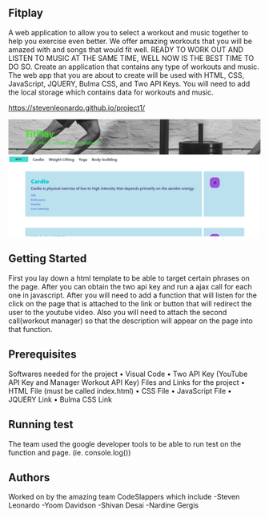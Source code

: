 <h2>Fitplay</h2>
A web application to allow you to select a workout and music together to help you exercise even better. We offer amazing workouts that you will be amazed with and songs that would fit well. READY TO WORK OUT AND LISTEN TO MUSIC AT THE SAME TIME, WELL NOW IS THE BEST TIME TO DO SO.
Create an application that contains any type of workouts and music. The web app that you are about to create will be used with HTML, CSS, JavaScript, JQUERY, Bulma CSS, and Two API Keys. You will need to add the local storage which contains data for workouts and music.

https://stevenleonardo.github.io/project1/


![](Untitled.png)

<h2>Getting Started</h2>
First you lay down a html template to be able to target certain phrases on the page. After you can obtain the two
api key and run a ajax call for each one in javascript. After you will need to add a function that will listen for the
click on the page that is attached to the link or button that will redirect the user to the youtube video. Also you
will need to attach the second call(workout manager) so that the description will appear on the page into that function.

<h2>Prerequisites</h2>
Softwares needed for the project
    •   Visual Code
    •   Two API Key (YouTube API Key and Manager Workout API Key)
Files and Links for the project
    •   HTML File (must be called index.html)
    •   CSS File
    •   JavaScript File
    •   JQUERY Link
    •   Bulma CSS Link

<h2>Running test</h2>
The team used the google developer tools to be able to run test on the function and page. (ie. console.log())

<h2>Authors</h2>
Worked on by the amazing team CodeSlappers which include
-Steven Leonardo
-Yoom Davidson
-Shivan Desai
-Nardine Gergis